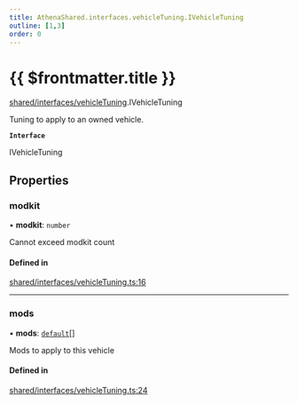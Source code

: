 ```yaml
---
title: AthenaShared.interfaces.vehicleTuning.IVehicleTuning
outline: [1,3]
order: 0
---
```


# {{ $frontmatter.title }}


[shared/interfaces/vehicleTuning](../modules/shared_interfaces_vehicleTuning.md).IVehicleTuning

Tuning to apply to an owned vehicle.

**`Interface`**

IVehicleTuning

## Properties

### modkit

• **modkit**: `number`

Cannot exceed modkit count

#### Defined in

[shared/interfaces/vehicleTuning.ts:16](https://github.com/Stuyk/altv-athena/blob/10fa575/src/core/shared/interfaces/vehicleTuning.ts#L16)

___

### mods

• **mods**: [`default`](shared_interfaces_vehicleMod_default.md)[]

Mods to apply to this vehicle

#### Defined in

[shared/interfaces/vehicleTuning.ts:24](https://github.com/Stuyk/altv-athena/blob/10fa575/src/core/shared/interfaces/vehicleTuning.ts#L24)
